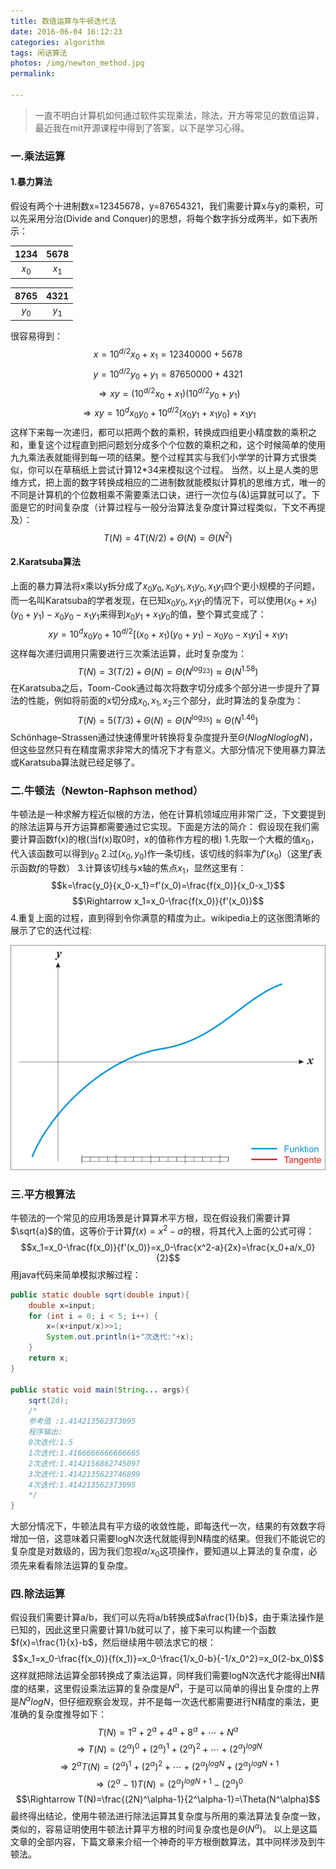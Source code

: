 ```yaml
---
title: 数值运算与牛顿迭代法
date: 2016-06-04 16:12:23
categories: algorithm
tags: 闲话算法
photos: /img/newton_method.jpg
permalink:

---
```


> 一直不明白计算机如何通过软件实现乘法，除法，开方等常见的数值运算，最近我在mit开源课程中得到了答案，以下是学习心得。

### 一.乘法运算
#### 1.暴力算法
假设有两个十进制数x=12345678，y=87654321，我们需要计算x与y的乘积，可以先采用分治(Divide and Conquer)的思想，将每个数字拆分成两半，如下表所示：

| 1234 | 5678 |
|:------:|:------:|
| $x_0$  | $x_1$  |

| 8765 | 4321 |
|:------:|:------:|
| $y_0$  |  $y_1$ |

很容易得到：$$x=10^{d/2}x_0+x_1=12340000+5678$$$$y=10^{d/2}y_0+y_1=87650000+4321$$$$\Rightarrow xy=(10^{d/2}x_0+x_1)(10^{d/2}y_0+y_1)$$$$\Rightarrow xy=10^dx_0y_0+10^{d/2}(x_0y_1+x_1y_0)+x_1y_1$$这样下来每一次递归，都可以把两个数的乘积，转换成四组更小精度数的乘积之和，重复这个过程直到把问题划分成多个个位数的乘积之和，这个时候简单的使用九九乘法表就能得到每一项的结果。整个过程其实与我们小学学的计算方式很类似，你可以在草稿纸上尝试计算12*34来模拟这个过程。
当然，以上是人类的思维方式，把上面的数字转换成相应的二进制数就能模拟计算机的思维方式，唯一的不同是计算机的个位数相乘不需要乘法口诀，进行一次位与(&)运算就可以了。下面是它的时间复杂度（计算过程与一般分治算法复杂度计算过程类似，下文不再提及）：$$T(N)=4T(N/2)+\Theta(N)=\Theta(N^2)$$
<!-- more -->
#### 2.Karatsuba算法
上面的暴力算法将x乘以y拆分成了$x_0y_0,x_0y_1,x_1y_0,x_1y_1$四个更小规模的子问题，而一名叫Karatsuba的学者发现，在已知$x_0y_0,x_1y_1$的情况下，可以使用$(x_0+x_1)(y_0+y_1)-x_0y_0-x_1y_1$来得到$x_0y_1+x_1y_0$的值，整个算式变成了：$$xy=10^dx_0y_0+10^{d/2}[(x_0+x_1)(y_0+y_1)-x_0y_0-x_1y_1]+x_1y_1$$这样每次递归调用只需要进行三次乘法运算，此时复杂度为：$$T(N)=3(T/2)+\Theta(N)=\Theta(N^{\log_23})\approx\Theta(N^{1.58})$$在Karatsuba之后，Toom-Cook通过每次将数字切分成多个部分进一步提升了算法的性能，例如将前面的x切分成$x_0,x_1,x_2$三个部分，此时算法的复杂度为：$$T(N)=5(T/3)+\Theta(N)=\Theta(N^{\log_35})\approx\Theta(N^{1.46})$$Schönhage–Strassen通过快速傅里叶转换将复杂度提升至$\Theta(NlogNloglogN)$，但这些显然只有在精度需求非常大的情况下才有意义。大部分情况下使用暴力算法或Karatsuba算法就已经足够了。
### 二.牛顿法（Newton-Raphson method）
牛顿法是一种求解方程近似根的方法，他在计算机领域应用非常广泛，下文要提到的除法运算与开方运算都需要通过它实现。下面是方法的简介：
假设现在我们需要计算函数f(x)的根(当f(x)取0时，x的值称作方程的根)
1.先取一个大概的值$x_0$，代入该函数可以得到$y_0$
2.过$(x_0,y_0)$作一条切线，该切线的斜率为$f'(x_0)$（这里$f'$表示函数$f$的导数）
3.计算该切线与x轴的焦点$x_1$，显然这里有：$$k=\frac{y_0}{x_0-x_1}=f'(x_0)=\frac{f(x_0)}{x_0-x_1}$$$$\Rightarrow x_1=x_0-\frac{f(x_0)}{f'(x_0)}$$
4.重复上面的过程，直到得到令你满意的精度为止。wikipedia上的这张图清晰的展示了它的迭代过程:

![newton_lteration.gif](/img/content/newton_lteration.gif)
### 三.平方根算法
牛顿法的一个常见的应用场景是计算算术平方根，现在假设我们需要计算$\sqrt{a}$的值，这等价于计算$f(x)=x^2-a$的根，将其代入上面的公式可得：$$x_1=x_0-\frac{f(x_0)}{f'(x_0)}=x_0-\frac{x^2-a}{2x}=\frac{x_0+a/x_0}{2}$$用java代码来简单模拟求解过程：
```java
public static double sqrt(double input){
    double x=input;
    for (int i = 0; i < 5; i++) {
        x=(x+input/x)>>1;
        System.out.println(i+"次迭代:"+x);
    }
    return x;
}

public static void main(String... args){
	sqrt(2d);
    /*
    参考值 :1.414213562373095
    程序输出:
    0次迭代:1.5
    1次迭代:1.4166666666666665
    2次迭代:1.4142156862745097
    3次迭代:1.4142135623746899
    4次迭代:1.414213562373095
    */
}
```
大部分情况下，牛顿法具有平方级的收敛性能，即每迭代一次，结果的有效数字将增加一倍，这意味着只需要logN次迭代就能得到N精度的结果。但我们不能说它的复杂度是对数级的，因为我们忽视$a/x_0$这项操作，要知道以上算法的复杂度，必须先来看看除法运算的复杂度。
### 四.除法运算
假设我们需要计算a/b，我们可以先将a/b转换成$a\frac{1}{b}$，由于乘法操作是已知的，因此这里只需要计算1/b就可以了，接下来可以构建一个函数$f(x)=\frac{1}{x}-b$，然后继续用牛顿法求它的根：$$x_1=x_0-\frac{f(x_0)}{f(x_1)}=x_0-\frac{1/x_0-b}{-1/x_0^2}=x_0(2-bx_0)$$这样就把除法运算全部转换成了乘法运算，同样我们需要logN次迭代才能得出N精度的结果，这里假设乘法运算的复杂度是$N^\alpha$，于是可以简单的得出复杂度的上界是$N^\alpha logN$，但仔细观察会发现，并不是每一次迭代都需要进行N精度的乘法，更准确的复杂度推导如下：$$T(N)=1^\alpha+2^\alpha+4^\alpha+8^\alpha+\cdots+N^\alpha$$$$\Rightarrow T(N)=(2^\alpha)^0+(2^\alpha)^1+(2^\alpha)^2+\cdots+(2^\alpha)^{logN}$$$$\Rightarrow 2^\alpha T(N)=(2^\alpha)^1+(2^\alpha)^2+\cdots+(2^\alpha)^{logN}+(2^\alpha)^{logN+1}$$$$\Rightarrow (2^\alpha-1)T(N)=(2^\alpha)^{logN+1}-(2^\alpha)^0$$$$\Rightarrow T(N)=\frac{(2N)^\alpha-1}{2^\alpha-1}=\Theta(N^\alpha)$$最终得出结论，使用牛顿法进行除法运算其复杂度与所用的乘法算法复杂度一致，类似的，容易证明使用牛顿法计算平方根的时间复杂度也是$\Theta(N^\alpha)$。
以上是这篇文章的全部内容，下篇文章来介绍一个神奇的平方根倒数算法，其中同样涉及到牛顿法。












